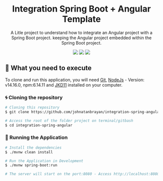 <div align="center">

  # Integration Spring Boot + Angular Template
  A Litle project to understand how to integrate an Angular project with a Spring Boot project. keeping the Angular project embedded within the Spring Boot project.


  ![](https://img.shields.io/badge/Autor-Johnatan%20Brayan-brightgreen)
  ![](https://img.shields.io/badge/Back--End-Spring%20Boot-brightgreen)
  ![](https://img.shields.io/badge/Front--End-Angular9-brightgreen)
  
</div> 

## 🚀 What you need to execute

To clone and run this application, you will need [Git](https://git-scm.com), [NodeJs](https://nodejs.org/en/) - Version: v14.16.0, npm:6.14.11 and [JKD11](https://www.oracle.com/br/java/technologies/javase-jdk11-downloads.html) installed on your computer.

### 🌀 Cloning the repository

```bash
# Cloning this repository
$ git clone https://github.com/johnatanbrayan/integration-spring-angular.git

# Access the root of the folder project on terminal/gitbash
$ cd integration-spring-angular
```

### 🎲 Running the Application

```bash
# Install the dependencies
$ ./mvnw clean install

# Run the Application in Development
$ ./mvnw spring-boot:run

# The server will start on the port:8080 - Access http://localhost:8080 to acess the project.
```
